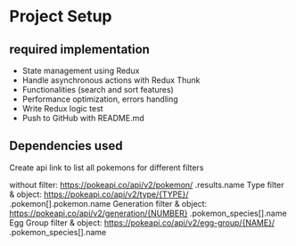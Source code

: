 # Project Setup

## required implementation
- State management using Redux
- Handle asynchronous actions with Redux Thunk
- Functionalities (search and sort features)
- Performance optimization, errors handling
- Write Redux logic test
- Push to GitHub with README.md

## Dependencies used

Create api link to list all pokemons for different filters


without filter: https://pokeapi.co/api/v2/pokemon/  .results.name
Type filter & object: https://pokeapi.co/api/v2/type/{TYPE}/    .pokemon[].pokemon.name
Generation filter & object: https://pokeapi.co/api/v2/generation/{NUMBER}   .pokemon_species[].name
Egg Group filter & object: https://pokeapi.co/api/v2/egg-group/{NAME}/  .pokemon_species[].name

